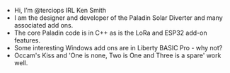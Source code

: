 - Hi, I’m @terciops  IRL Ken Smith
- I am the designer and developer of the Paladin Solar Diverter and many associated add ons.
- The core Paladin code is in C++ as is the LoRa and ESP32 add-on features.
- Some interesting Windows add ons are in Liberty BASIC Pro - why not?
-  Occam's Kiss and 'One is none, Two is One and Three is a spare' work well.

<!---
terciops/terciops is a ✨ special ✨ repository because its `README.md` (this file) appears on your GitHub profile.
You can click the Preview link to take a look at your changes.
--->
